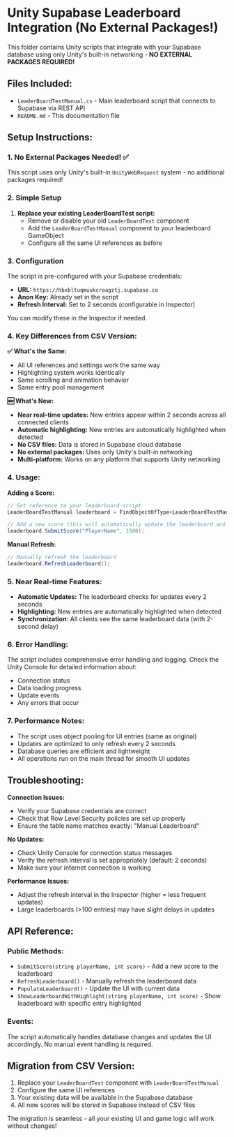 # Unity Supabase Leaderboard Integration (No External Packages!)

This folder contains Unity scripts that integrate with your Supabase database using only Unity's built-in networking - **NO EXTERNAL PACKAGES REQUIRED!**

## Files Included:

- `LeaderBoardTestManual.cs` - Main leaderboard script that connects to Supabase via REST API
- `README.md` - This documentation file

## Setup Instructions:

### 1. No External Packages Needed! ✅

This script uses only Unity's built-in `UnityWebRequest` system - no additional packages required!

### 2. Simple Setup

1. **Replace your existing LeaderBoardTest script:**
   - Remove or disable your old `LeaderBoardTest` component
   - Add the `LeaderBoardTestManual` component to your leaderboard GameObject
   - Configure all the same UI references as before

### 3. Configuration

The script is pre-configured with your Supabase credentials:
- **URL:** `https://hbxbltuqmuukcroagztj.supabase.co`
- **Anon Key:** Already set in the script
- **Refresh Interval:** Set to 2 seconds (configurable in Inspector)

You can modify these in the Inspector if needed.

### 4. Key Differences from CSV Version:

**✅ What's the Same:**
- All UI references and settings work the same way
- Highlighting system works identically
- Same scrolling and animation behavior
- Same entry pool management

**🆕 What's New:**
- **Near real-time updates:** New entries appear within 2 seconds across all connected clients
- **Automatic highlighting:** New entries are automatically highlighted when detected
- **No CSV files:** Data is stored in Supabase cloud database
- **No external packages:** Uses only Unity's built-in networking
- **Multi-platform:** Works on any platform that supports Unity networking

### 4. Usage:

**Adding a Score:**
```csharp
// Get reference to your leaderboard script
LeaderBoardTestManual leaderboard = FindObjectOfType<LeaderBoardTestManual>();

// Add a new score (this will automatically update the leaderboard and highlight the new entry)
leaderboard.SubmitScore("PlayerName", 1500);
```

**Manual Refresh:**
```csharp
// Manually refresh the leaderboard
leaderboard.RefreshLeaderboard();
```

### 5. Near Real-time Features:

- **Automatic Updates:** The leaderboard checks for updates every 2 seconds
- **Highlighting:** New entries are automatically highlighted when detected
- **Synchronization:** All clients see the same leaderboard data (with 2-second delay)

### 6. Error Handling:

The script includes comprehensive error handling and logging. Check the Unity Console for detailed information about:
- Connection status
- Data loading progress
- Update events
- Any errors that occur

### 7. Performance Notes:

- The script uses object pooling for UI entries (same as original)
- Updates are optimized to only refresh every 2 seconds
- Database queries are efficient and lightweight
- All operations run on the main thread for smooth UI updates

## Troubleshooting:

**Connection Issues:**
- Verify your Supabase credentials are correct
- Check that Row Level Security policies are set up properly
- Ensure the table name matches exactly: "Manual Leaderboard"

**No Updates:**
- Check Unity Console for connection status messages
- Verify the refresh interval is set appropriately (default: 2 seconds)
- Make sure your internet connection is working

**Performance Issues:**
- Adjust the refresh interval in the Inspector (higher = less frequent updates)
- Large leaderboards (>100 entries) may have slight delays in updates

## API Reference:

### Public Methods:

- `SubmitScore(string playerName, int score)` - Add a new score to the leaderboard
- `RefreshLeaderboard()` - Manually refresh the leaderboard data
- `PopulateLeaderboard()` - Update the UI with current data
- `ShowLeaderboardWithHighlight(string playerName, int score)` - Show leaderboard with specific entry highlighted

### Events:

The script automatically handles database changes and updates the UI accordingly. No manual event handling is required.

## Migration from CSV Version:

1. Replace your `LeaderBoardTest` component with `LeaderBoardTestManual`
2. Configure the same UI references
3. Your existing data will be available in the Supabase database
4. All new scores will be stored in Supabase instead of CSV files

The migration is seamless - all your existing UI and game logic will work without changes!
